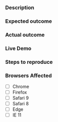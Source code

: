 ### Description
<!-- Example: The `fort-foo` element causes the page to turn pink when clicked. -->

### Expected outcome

<!-- Example: The page stays the same color. -->

### Actual outcome

<!-- Example: The page turns pink. -->

### Live Demo
<!-- Example: https://jsbin.com/cagaye/edit?html,output -->

### Steps to reproduce

<!-- Example
1. Put a `fort-foo` element in the page.
2. Open the page in a web browser.
3. Click the `fort-foo` element.
-->

### Browsers Affected
<!-- Check all that apply -->
- [ ] Chrome
- [ ] Firefox
- [ ] Safari 9
- [ ] Safari 8
- [ ] Edge
- [ ] IE 11

